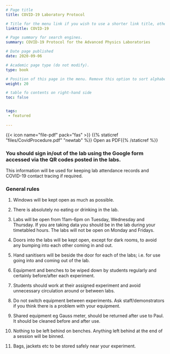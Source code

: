 ```yaml
---
# Page title
title: COVID-19 Laboratory Protocol

# Title for the menu link if you wish to use a shorter link title, otherwise remove this option.
linktitle: COVID-19

# Page summary for search engines.
summary: COVID-19 Protocol for the Advanced Physics Laboratories

# Date page published
date: 2020-09-06

# Academic page type (do not modify).
type: book

# Position of this page in the menu. Remove this option to sort alphabetically.
weight: 20

# table fo contents on right-hand side
toc: false


tags:
 - featured
 
---
```


{{< icon name="file-pdf" pack="fas" >}} {{% staticref "files/CovidProcedure.pdf" "newtab" %}} Open as PDF{{% /staticref %}}



### You should sign in/out of the lab using the Google form accessed via the QR codes posted in the labs.
This information will be used for keeping lab
attendance records and COVID-19 contact tracing if required.

### General rules

 1. Windows will be kept open as much as possible.

 2. There is absolutely no eating or drinking in the lab.

 3. Labs will be open from 11am-6pm on Tuesday, Wednesday and Thursday.
   If you are taking data you should be in the lab during your timetabled hours.
   The labs will not be open on Monday and Fridays.

 4. Doors into the labs will be kept open, except for dark rooms,
   to avoid any bumping into each other coming in and out.

 5. Hand sanitisers will be beside the door for each of the labs;
   i.e. for use going into and coming out of the lab.

 6. Equipment and benches to be wiped down by students regularly and
    certainly before/after each experiment.

 7. Students should work at their assigned experiment and avoid unnecessary
    circulation around or between labs.

 8. Do not switch equipment between experiments. Ask staff/demonstrators if you think
    there is a problem with your equipment.

 9. Shared equipment eg Gauss meter, should be returned after use to Paul.
     It should be cleaned before and after use.

 10. Nothing to be left behind on benches. Anything left behind at the end of
     a session will be binned.

 11. Bags, jackets etc to be stored safely near your experiment.
 
